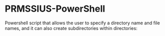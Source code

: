 # PRMSSIUS-PowerShell
Powershell script that allows the user to specify a directory name and file names, and it can also create subdirectories within directories:
